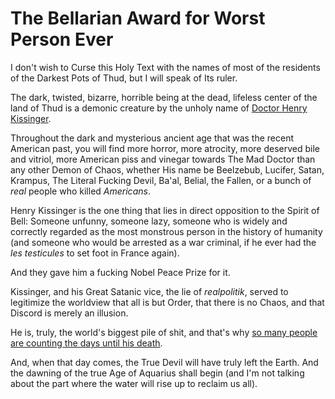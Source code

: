 # The Bellarian Award for Worst Person Ever

I don't wish to Curse this Holy Text with the names of most of the residents of the Darkest Pots of Thud, but I will speak of Its ruler.

The dark, twisted, bizarre, horrible being at the dead, lifeless center of the land of Thud is a demonic creature by the unholy name of [Doctor Henry Kissinger][Magic Murder Bag].

Throughout the dark and mysterious ancient age that was the recent American past, you will find more horror, more atrocity, more deserved bile and vitriol, more American piss and vinegar towards The Mad Doctor than any other Demon of Chaos, whether His name be Beelzebub, Lucifer, Satan, Krampus, The Literal Fucking Devil, Ba'al, Belial, the Fallen, or a bunch of *real* people who killed *Americans*.

Henry Kissinger is the one thing that lies in direct opposition to the Spirit of Bell: Someone unfunny, someone lazy, someone who is widely and correctly regarded as the most monstrous person in the history of humanity (and someone who would be arrested as a war criminal, if he ever had the *les testicules* to set foot in France again).

And they gave him a fucking Nobel Peace Prize for it.

Kissinger, and his Great Satanic vice, the lie of *realpolitik*, served to legitimize the worldview that all is but Order, that there is no Chaos, and that Discord is merely an illusion.

He is, truly, the world's biggest pile of shit, and that's why [so many people are counting the days until his death][byekissinger].

And, when that day comes, the True Devil will have truly left the Earth. And the dawning of the true Age of Aquarius shall begin (and I'm not talking about the part where the water will rise up to reclaim us all).

[Magic Murder Bag]: https://en.wikipedia.org/wiki/Henry_Kissinger

[byekissinger]: https://twitter.com/byekissinger
